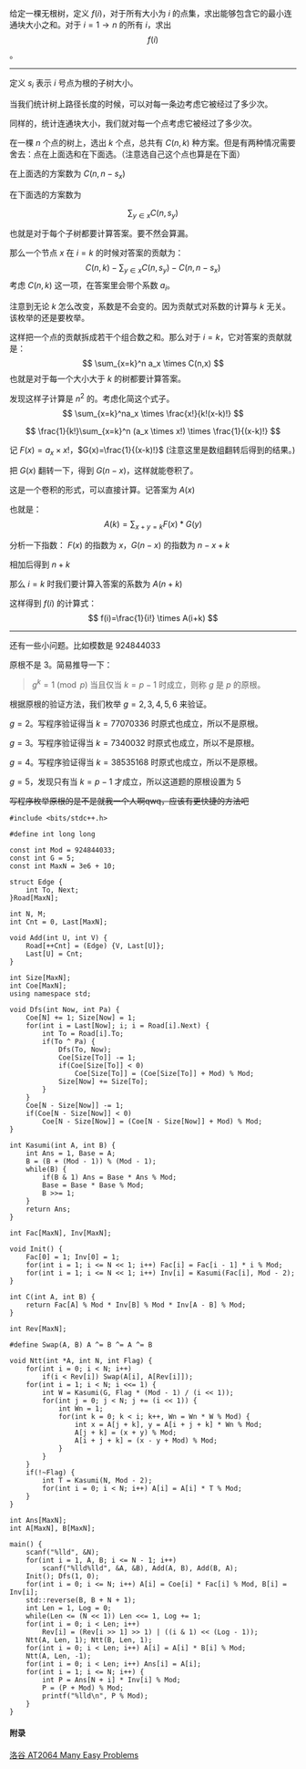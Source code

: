 给定一棵无根树，定义 $f(i)$，对于所有大小为 $i$ 的点集，求出能够包含它的最小连通块大小之和。对于 $i=1 \to n$ 的所有 $i$，求出 $$f(i)$$。

---------------

定义 $s_i$ 表示 $i$ 号点为根的子树大小。

当我们统计树上路径长度的时候，可以对每一条边考虑它被经过了多少次。

同样的，统计连通块大小，我们就对每一个点考虑它被经过了多少次。

在一棵 $n$ 个点的树上，选出 $k$ 个点，总共有 $C(n,k)$ 种方案。但是有两种情况需要舍去：点在上面选和在下面选。（注意选自己这个点也算是在下面）

在上面选的方案数为 $C(n,n-s_x)$

在下面选的方案数为

$$\sum_ {y \in x}C(n,s_y)$$

也就是对于每个子树都要计算答案。要不然会算漏。

那么一个节点 $x$ 在 $i=k$ 的时候对答案的贡献为：
$$
C(n,k) - \sum_{y \in x}C(n,s_y)- C(n,n-s_x)
$$
考虑 $C(n,k)$ 这一项，在答案里会带个系数 $a_i$。

注意到无论 $k$ 怎么改变，系数是不会变的。因为贡献式对系数的计算与 $k$ 无关。该枚举的还是要枚举。

这样把一个点的贡献拆成若干个组合数之和。那么对于 $i=k$，它对答案的贡献就是：
$$
\sum_{x=k}^n a_x \times C(n,x)
$$
也就是对于每一个大小大于 $k$ 的树都要计算答案。

发现这样子计算是 $n^2$ 的。考虑化简这个式子。
$$
\sum_{x=k}^na_x \times \frac{x!}{k!(x-k)!} 
$$

$$
\frac{1}{k!}\sum_{x=k}^n (a_x \times x!) \times \frac{1}{(x-k)!}
$$

记 $F(x)=a_x \times x!$，$G(x)=\frac{1}{(x-k)!}$ (注意这里是数组翻转后得到的结果。)

把 $G(x)$ 翻转一下，得到 $G(n-x)$，这样就能卷积了。

这是一个卷积的形式，可以直接计算。记答案为 $A(x)​$

也就是：
$$
A(k)=\sum_{x+y=k}F(x)*G(y)
$$

分析一下指数： $F(x)$ 的指数为 $x$，$G(n-x)$ 的指数为 $n-x+k$

相加后得到 $n+k$

那么 $i=k$ 时我们要计算入答案的系数为 $A(n+k)$

这样得到 $f(i)$ 的计算式：
$$
f(i)=\frac{1}{i!} \times A(i+k)
$$

-----------------

还有一些小问题。比如模数是 $924844033$

原根不是 $3$。简易推导一下：

> $g^{k} = 1 \pmod p$ 当且仅当 $k=p-1$ 时成立，则称 $g$ 是 $p$ 的原根。 

根据原根的验证方法，我们枚举 $g=2,3,4,5,6$ 来验证。

$g=2$。写程序验证得当 $k=77070336$ 时原式也成立，所以不是原根。

$g=3$。写程序验证得当 $k=7340032$ 时原式也成立，所以不是原根。

$g=4$。写程序验证得当 $k= 38535168$ 时原式也成立，所以不是原根。

$g=5$，发现只有当 $k=p-1$ 才成立，所以这道题的原根设置为 $5$

~~写程序枚举原根的是不是就我一个人啊qwq，应该有更快捷的方法吧~~

```
#include <bits/stdc++.h>

#define int long long

const int Mod = 924844033;
const int G = 5;
const int MaxN = 3e6 + 10;

struct Edge {
    int To, Next;
}Road[MaxN];

int N, M;
int Cnt = 0, Last[MaxN];

void Add(int U, int V) {
    Road[++Cnt] = (Edge) {V, Last[U]};
    Last[U] = Cnt; 
}

int Size[MaxN];
int Coe[MaxN];
using namespace std;

void Dfs(int Now, int Pa) {
    Coe[N] += 1; Size[Now] = 1;
    for(int i = Last[Now]; i; i = Road[i].Next) {
        int To = Road[i].To;
        if(To ^ Pa) {
            Dfs(To, Now); 
            Coe[Size[To]] -= 1;
            if(Coe[Size[To]] < 0) 
                Coe[Size[To]] = (Coe[Size[To]] + Mod) % Mod;
            Size[Now] += Size[To]; 
        }
    }
    Coe[N - Size[Now]] -= 1;
    if(Coe[N - Size[Now]] < 0) 
        Coe[N - Size[Now]] = (Coe[N - Size[Now]] + Mod) % Mod;
}

int Kasumi(int A, int B) {
    int Ans = 1, Base = A;
    B = (B + (Mod - 1)) % (Mod - 1);
    while(B) {
        if(B & 1) Ans = Base * Ans % Mod;
        Base = Base * Base % Mod;
        B >>= 1;
    }
    return Ans;
} 

int Fac[MaxN], Inv[MaxN];

void Init() {
    Fac[0] = 1; Inv[0] = 1;
    for(int i = 1; i <= N << 1; i++) Fac[i] = Fac[i - 1] * i % Mod;
    for(int i = 1; i <= N << 1; i++) Inv[i] = Kasumi(Fac[i], Mod - 2);
}

int C(int A, int B) {
    return Fac[A] % Mod * Inv[B] % Mod * Inv[A - B] % Mod;
} 

int Rev[MaxN];

#define Swap(A, B) A ^= B ^= A ^= B

void Ntt(int *A, int N, int Flag) {
    for(int i = 0; i < N; i++) 
        if(i < Rev[i]) Swap(A[i], A[Rev[i]]);
    for(int i = 1; i < N; i <<= 1) {
        int W = Kasumi(G, Flag * (Mod - 1) / (i << 1));
        for(int j = 0; j < N; j += (i << 1)) {
            int Wn = 1;
            for(int k = 0; k < i; k++, Wn = Wn * W % Mod) {
                int x = A[j + k], y = A[i + j + k] * Wn % Mod;
                A[j + k] = (x + y) % Mod;
                A[i + j + k] = (x - y + Mod) % Mod;
            }
        }
    }
    if(!~Flag) {
        int T = Kasumi(N, Mod - 2);
        for(int i = 0; i < N; i++) A[i] = A[i] * T % Mod;
    }
}

int Ans[MaxN];
int A[MaxN], B[MaxN];

main() {
    scanf("%lld", &N);
    for(int i = 1, A, B; i <= N - 1; i++) 
        scanf("%lld%lld", &A, &B), Add(A, B), Add(B, A);
    Init(); Dfs(1, 0);
    for(int i = 0; i <= N; i++) A[i] = Coe[i] * Fac[i] % Mod, B[i] = Inv[i];
    std::reverse(B, B + N + 1);
    int Len = 1, Log = 0;
    while(Len <= (N << 1)) Len <<= 1, Log += 1;
    for(int i = 0; i < Len; i++)
        Rev[i] = (Rev[i >> 1] >> 1) | ((i & 1) << (Log - 1));
    Ntt(A, Len, 1); Ntt(B, Len, 1);
    for(int i = 0; i < Len; i++) A[i] = A[i] * B[i] % Mod;
    Ntt(A, Len, -1);
    for(int i = 0; i < Len; i++) Ans[i] = A[i];
    for(int i = 1; i <= N; i++) {
        int P = Ans[N + i] * Inv[i] % Mod;
        P = (P + Mod) % Mod;
        printf("%lld\n", P % Mod);
    }
} 
```

#### 附录

[洛谷 AT2064 Many Easy Problems](https://www.luogu.org/problemnew/show/AT2064)